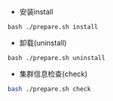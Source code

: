 - 安装install

```shell
bash ./prepare.sh install
```

- 卸载(uninstall)

```shell
bash ./prepare.sh uninstall
```

- 集群信息检查(check)

```bash
bash ./prepare.sh check
```